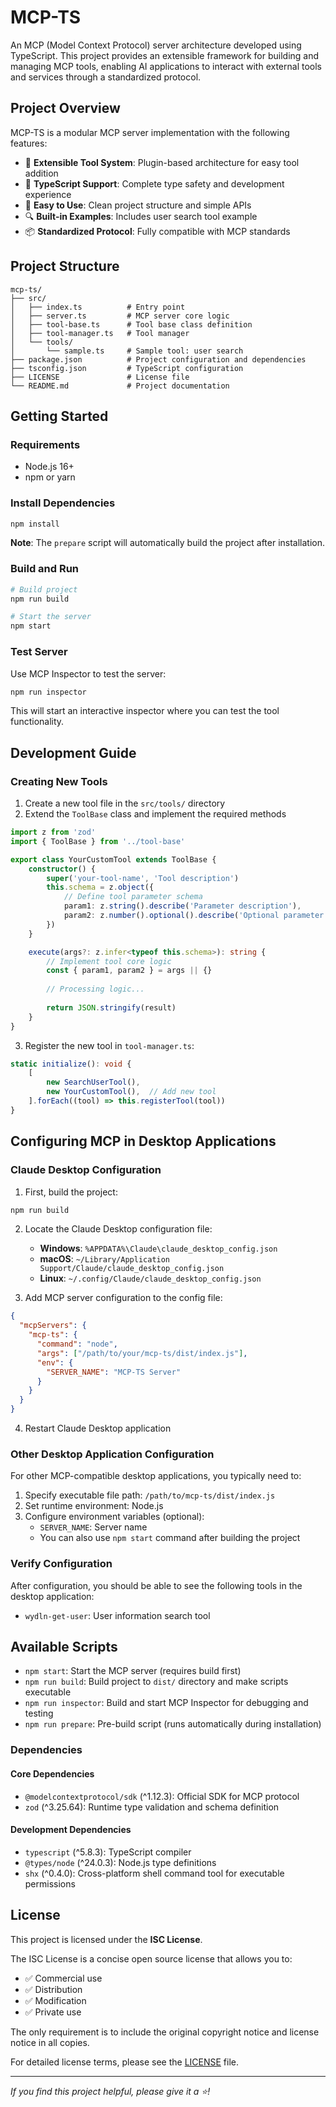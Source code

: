 # MCP-TS

An MCP (Model Context Protocol) server architecture developed using TypeScript. This project provides an extensible framework for building and managing MCP tools, enabling AI applications to interact with external tools and services through a standardized protocol.

## Project Overview

MCP-TS is a modular MCP server implementation with the following features:

- 🔧 **Extensible Tool System**: Plugin-based architecture for easy tool addition
- 📝 **TypeScript Support**: Complete type safety and development experience
- 🚀 **Easy to Use**: Clean project structure and simple APIs
- 🔍 **Built-in Examples**: Includes user search tool example
- 📦 **Standardized Protocol**: Fully compatible with MCP standards

## Project Structure

```
mcp-ts/
├── src/
│   ├── index.ts          # Entry point
│   ├── server.ts         # MCP server core logic
│   ├── tool-base.ts      # Tool base class definition
│   ├── tool-manager.ts   # Tool manager
│   └── tools/
│       └── sample.ts     # Sample tool: user search
├── package.json          # Project configuration and dependencies
├── tsconfig.json         # TypeScript configuration
├── LICENSE               # License file
└── README.md             # Project documentation
```

## Getting Started

### Requirements

- Node.js 16+ 
- npm or yarn

### Install Dependencies

```bash
npm install
```

**Note**: The `prepare` script will automatically build the project after installation.

### Build and Run

```bash
# Build project
npm run build

# Start the server
npm start
```

### Test Server

Use MCP Inspector to test the server:

```bash
npm run inspector
```

This will start an interactive inspector where you can test the tool functionality.

## Development Guide

### Creating New Tools

1. Create a new tool file in the `src/tools/` directory
2. Extend the `ToolBase` class and implement the required methods

```typescript
import z from 'zod'
import { ToolBase } from '../tool-base'

export class YourCustomTool extends ToolBase {
    constructor() {
        super('your-tool-name', 'Tool description')
        this.schema = z.object({
            // Define tool parameter schema
            param1: z.string().describe('Parameter description'),
            param2: z.number().optional().describe('Optional parameter'),
        })
    }

    execute(args?: z.infer<typeof this.schema>): string {
        // Implement tool core logic
        const { param1, param2 } = args || {}
        
        // Processing logic...
        
        return JSON.stringify(result)
    }
}
```

3. Register the new tool in `tool-manager.ts`:

```typescript
static initialize(): void {
    [
        new SearchUserTool(),
        new YourCustomTool(),  // Add new tool
    ].forEach((tool) => this.registerTool(tool))
}
```

## Configuring MCP in Desktop Applications

### Claude Desktop Configuration

1. First, build the project:
```bash
npm run build
```

2. Locate the Claude Desktop configuration file:
   - **Windows**: `%APPDATA%\Claude\claude_desktop_config.json`
   - **macOS**: `~/Library/Application Support/Claude/claude_desktop_config.json`
   - **Linux**: `~/.config/Claude/claude_desktop_config.json`

3. Add MCP server configuration to the config file:

```json
{
  "mcpServers": {
    "mcp-ts": {
      "command": "node",
      "args": ["/path/to/your/mcp-ts/dist/index.js"],
      "env": {
        "SERVER_NAME": "MCP-TS Server"
      }
    }
  }
}
```

4. Restart Claude Desktop application

### Other Desktop Application Configuration

For other MCP-compatible desktop applications, you typically need to:

1. Specify executable file path: `/path/to/mcp-ts/dist/index.js`
2. Set runtime environment: Node.js  
3. Configure environment variables (optional):
   - `SERVER_NAME`: Server name
   - You can also use `npm start` command after building the project

### Verify Configuration

After configuration, you should be able to see the following tools in the desktop application:

- `wydln-get-user`: User information search tool

## Available Scripts

- `npm start`: Start the MCP server (requires build first)
- `npm run build`: Build project to `dist/` directory and make scripts executable
- `npm run inspector`: Build and start MCP Inspector for debugging and testing
- `npm run prepare`: Pre-build script (runs automatically during installation)

### Dependencies

#### Core Dependencies
- `@modelcontextprotocol/sdk` (^1.12.3): Official SDK for MCP protocol
- `zod` (^3.25.64): Runtime type validation and schema definition

#### Development Dependencies
- `typescript` (^5.8.3): TypeScript compiler
- `@types/node` (^24.0.3): Node.js type definitions  
- `shx` (^0.4.0): Cross-platform shell command tool for executable permissions

## License

This project is licensed under the **ISC License**.

The ISC License is a concise open source license that allows you to:

- ✅ Commercial use
- ✅ Distribution
- ✅ Modification
- ✅ Private use

The only requirement is to include the original copyright notice and license notice in all copies.

For detailed license terms, please see the [LICENSE](./LICENSE) file.

---

*If you find this project helpful, please give it a ⭐️!*
